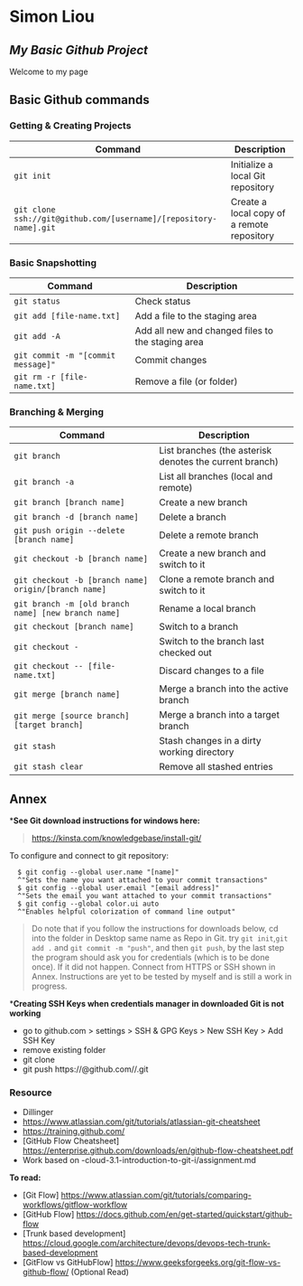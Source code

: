 # Simon Liou
## _My Basic Github Project_

Welcome to my page

## Basic Github commands

### Getting & Creating Projects

| Command | Description |
| ------- | ----------- |
| `git init` | Initialize a local Git repository |
| `git clone ssh://git@github.com/[username]/[repository-name].git` | Create a local copy of a remote repository |

### Basic Snapshotting

| Command | Description |
| ------- | ----------- |
| `git status` | Check status |
| `git add [file-name.txt]` | Add a file to the staging area |
| `git add -A` | Add all new and changed files to the staging area |
| `git commit -m "[commit message]"` | Commit changes |
| `git rm -r [file-name.txt]` | Remove a file (or folder) |

### Branching & Merging

| Command | Description |
| ------- | ----------- |
| `git branch` | List branches (the asterisk denotes the current branch) |
| `git branch -a` | List all branches (local and remote) |
| `git branch [branch name]` | Create a new branch |
| `git branch -d [branch name]` | Delete a branch |
| `git push origin --delete [branch name]` | Delete a remote branch |
| `git checkout -b [branch name]` | Create a new branch and switch to it |
| `git checkout -b [branch name] origin/[branch name]` | Clone a remote branch and switch to it |
| `git branch -m [old branch name] [new branch name]` | Rename a local branch |
| `git checkout [branch name]` | Switch to a branch |
| `git checkout -` | Switch to the branch last checked out |
| `git checkout -- [file-name.txt]` | Discard changes to a file |
| `git merge [branch name]` | Merge a branch into the active branch |
| `git merge [source branch] [target branch]` | Merge a branch into a target branch |
| `git stash` | Stash changes in a dirty working directory |
| `git stash clear` | Remove all stashed entries |

## Annex
 ***See Git download instructions for windows here:**
  > https://kinsta.com/knowledgebase/install-git/
 
 To configure and connect to git repository:
```
  $ git config --global user.name "[name]"      
  ^"Sets the name you want attached to your commit transactions"
  $ git config --global user.email "[email address]"
  ^"Sets the email you want attached to your commit transactions"
  $ git config --global color.ui auto
  ^"Enables helpful colorization of command line output"
  ```

> Do note that if you follow the instructions for downloads below, cd into the folder in Desktop same name as Repo in Git. try `git init`,`git add .` and `git commit -m "push"`, and then `git push`, by the last step the program should ask you for credentials (which is to be done once). If it did not happen. Connect from HTTPS or SSH shown in Annex. Instructions are yet to be tested by myself and is still a work in progress. 
  
  
  ***Creating SSH Keys when credentials manager in downloaded Git is not working**
  
  - go to github.com > settings > SSH & GPG Keys > New SSH Key > Add SSH Key
  - remove existing folder 
  - git clone <SSH URL>
  - git push https://<PERSONALACCESSTOKEN>@github.com/<YOUR git username>/<your repo name>.git

### Resource
- Dillinger
- https://www.atlassian.com/git/tutorials/atlassian-git-cheatsheet
- https://training.github.com/
- [GitHub Flow Cheatsheet] https://enterprise.github.com/downloads/en/github-flow-cheatsheet.pdf
- Work based on -cloud-3.1-introduction-to-git-i/assignment.md

**To read:**
-  [Git Flow] https://www.atlassian.com/git/tutorials/comparing-workflows/gitflow-workflow
- [GitHub Flow] https://docs.github.com/en/get-started/quickstart/github-flow
- [Trunk based development] https://cloud.google.com/architecture/devops/devops-tech-trunk-based-development
- [GitFlow vs GitHubFlow] https://www.geeksforgeeks.org/git-flow-vs-github-flow/ (Optional Read)
